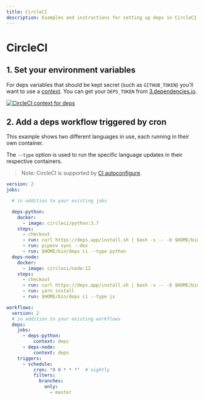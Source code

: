 ```yaml
---
title: CircleCI
description: Examples and instructions for setting up deps in CircleCI
---
```


# CircleCI

## 1. Set your environment variables

For deps variables that should be kept secret (such as `GITHUB_TOKEN`) you'll want to use a [context](https://circleci.com/docs/2.0/contexts/).
You can get your `DEPS_TOKEN` from [3.dependencies.io](https://3.dependencies.io).

[![CircleCI context for deps](/assets/img/screenshots/circleci-context.png)](/assets/img/screenshots/circleci-context.png)

## 2. Add a deps workflow triggered by cron

This example shows two different languages in use,
each running in their own container.

The `--type` option is used to run the specific language updates in their respective containers.

> Note: CircleCI is supported by [CI autoconfigure](/ci/#autoconfigure).

```yaml
version: 2
jobs:

  # in addition to your existing jobs

  deps-python:
    docker:
      - image: circleci/python:3.7
    steps:
      - checkout
      - run: curl https://deps.app/install.sh | bash -s -- -b $HOME/bin
      - run: pipenv sync --dev
      - run: $HOME/bin/deps ci --type python
  deps-node:
    docker:
      - image: circleci/node:12
    steps:
      - checkout
      - run: curl https://deps.app/install.sh | bash -s -- -b $HOME/bin
      - run: yarn install
      - run: $HOME/bin/deps ci --type js

workflows:
  version: 2
  # in addition to your existing workflows
  deps:
    jobs:
      - deps-python:
          context: deps
      - deps-node:
          context: deps
    triggers:
      - schedule:
          cron: "0 0 * * *"  # nightly
          filters:
            branches:
              only:
                - master
```
